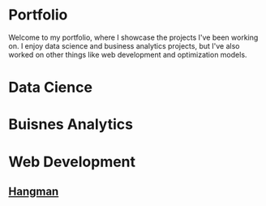 # Portfolio

Welcome to my portfolio, where I showcase the projects I've been working on. I enjoy data science and business analytics projects, but I've also worked on other things like web development and optimization models.


# Data Cience


# Buisnes Analytics


# Web Development
## [Hangman]([https://username.github.io/hangman-game](https://github.com/antoniaarias/Hangman)https://github.com/antoniaarias/Hangman)





